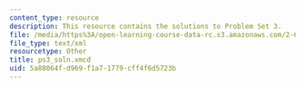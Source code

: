 ```yaml
---
content_type: resource
description: This resource contains the solutions to Problem Set 3.
file: /media/https%3A/open-learning-course-data-rc.s3.amazonaws.com/2-611-marine-power-and-propulsion-fall-2006/5a88064fd969f1a71779cff4f6d5723b_ps3_soln.xmcd
file_type: text/xml
resourcetype: Other
title: ps3_soln.xmcd
uid: 5a88064f-d969-f1a7-1779-cff4f6d5723b
---
```

